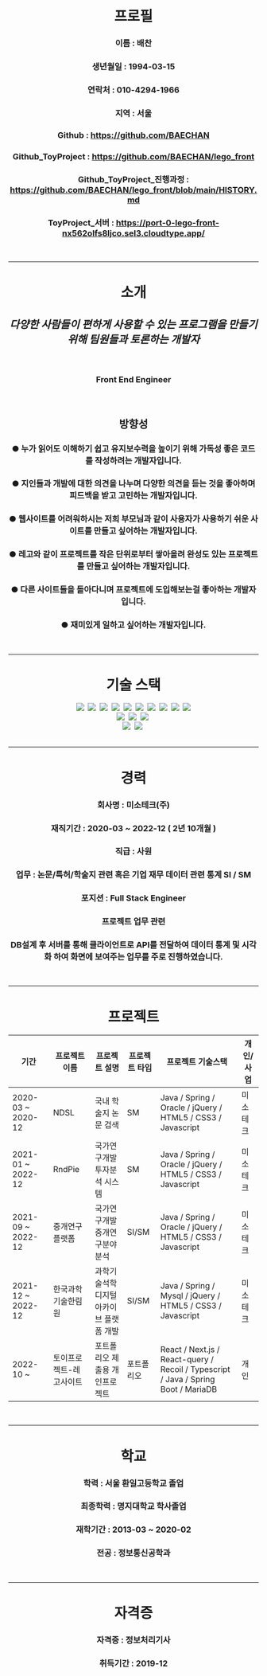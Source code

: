 <body align="center">

# 프로필
  ### 이름 : 배찬
  ### 생년월일 : 1994-03-15
  ### 연락처 : 010-4294-1966
  ### 지역 : 서울
  ### Github : https://github.com/BAECHAN
  ### Github_ToyProject : https://github.com/BAECHAN/lego_front
  ### Github_ToyProject_진행과정 : https://github.com/BAECHAN/lego_front/blob/main/HISTORY.md
  ### ToyProject_서버 : https://port-0-lego-front-nx562olfs8ljco.sel3.cloudtype.app/

<br>

***
# 소개
  ## *다양한 사람들이 편하게 사용할 수 있는 프로그램을 만들기 위해 팀원들과 토론하는 개발자*
  <br>
  
  ### **Front End Engineer**
  <br>


  ## 방향성
  
  ### ● 누가 읽어도 이해하기 쉽고 유지보수력을 높이기 위해 가독성 좋은 코드를 작성하려는 개발자입니다.
  ### ● 지인들과 개발에 대한 의견을 나누며 다양한 의견을 듣는 것을 좋아하며 피드백을 받고 고민하는 개발자입니다.
  ### ● 웹사이트를 어려워하시는 저희 부모님과 같이 사용자가 사용하기 쉬운 사이트를 만들고 싶어하는 개발자입니다.
  ### ● 레고와 같이 프로젝트를 작은 단위로부터 쌓아올려 완성도 있는 프로젝트를 만들고 싶어하는 개발자입니다.
  ### ● 다른 사이트들을 돌아다니며 프로젝트에 도입해보는걸 좋아하는 개발자입니다.
  ### ● 재미있게 일하고 싶어하는 개발자입니다.

<br>

***
# 기술 스택
  <div>
    <img src="https://img.shields.io/badge/React-61DAFB?style=flat-square&logo=React&logoColor=white"/>&nbsp;
    <img src="https://img.shields.io/badge/ReactQuery-FF4154?style=flat-square&logo=ReactQuery&logoColor=white"/>&nbsp;
    <img src="https://img.shields.io/badge/Redux-764ABC?style=flat-square&logo=Redux&logoColor=white"/>&nbsp;
    <img src="https://img.shields.io/badge/Recoil-3578E5?style=flat-square&logo=Recoil&logoColor=white"/>&nbsp;
    <img src="https://img.shields.io/badge/NextJS-000000?style=flat-square&logo=Next.js&logoColor=white"/>&nbsp;
    <img src="https://img.shields.io/badge/Typescript-2962FF?style=flat-square&logo=typescript&logoColor=white"/>&nbsp; 
    <img src="https://img.shields.io/badge/HTML5-E34F26?style=flat-square&logo=HTML5&logoColor=white">&nbsp; 
    <img src="https://img.shields.io/badge/CSS3-1572B6?style=flat-square&logo=css3&logoColor=white"/>&nbsp;
    <img src="https://img.shields.io/badge/Javascript-F7DF1E?style=flat-square&logo=javascript&logoColor=white"/>&nbsp; 
    <img src="https://img.shields.io/badge/jQuery-0769AD?style=flat-square&logo=jQuery&logoColor=white"/>
    <br>
    <img src="https://img.shields.io/badge/Sass-CC6699?style=flat-square&logo=Sass&logoColor=white"/>&nbsp;
    <img src="https://img.shields.io/badge/StyledComponents-DB7093?style=flat-square&logo=StyledComponents&logoColor=white"/>&nbsp;
    <img src="https://img.shields.io/badge/FontAwesome-528DD7?style=flat-square&logo=FontAwesome&logoColor=white"/>&nbsp;
    <br>
    <img src="https://img.shields.io/badge/Git-F05032?style=flat-square&logo=Git&logoColor=white"/>&nbsp;
    <img src="https://img.shields.io/badge/GitHub-181717?style=flat-square&logo=Github&logoColor=white"/>&nbsp;
  </div>
  
<br />

***
# 경력
  ### 회사명 : 미소테크(주)
  ### 재직기간 : 2020-03 ~ 2022-12 ( 2년 10개월 )
  ### 직급 : 사원
  ### 업무 : 논문/특허/학술지 관련 혹은 기업 재무 데이터 관련 통계 SI / SM
  ### 포지션 : Full Stack Engineer
  ### 프로젝트 업무 관련
  ### DB설계 후 서버를 통해 클라이언트로 API를 전달하여 데이터 통계 및 시각화 하여 화면에 보여주는 업무를 주로 진행하였습니다. 


<br>

***
# 프로젝트
<table align="center">
  <thead>
    <th>기간</th>
    <th>프로젝트 이름</th>
    <th>프로젝트 설명</th>
    <th>프로젝트 타입</th>
    <th>프로젝트 기술스택</th>
    <th>개인/사업</th>
  </thead>
  <tbody>
    <tr>
      <td>2020-03 ~ 2020-12</td>
      <td>NDSL</td>
      <td>국내 학술지 논문 검색</td>
      <td>SM</td>
      <td>Java / Spring / Oracle / jQuery / HTML5 / CSS3 / Javascript</td>
      <td>미소테크</td>
    </tr>
    <tr>
      <td>2021-01 ~ 2022-12</td>
      <td>RndPie</td>
      <td>국가연구개발 투자분석 시스템</td>
      <td>SM</td>
      <td>Java / Spring / Oracle / jQuery / HTML5 / CSS3 / Javascript</td>
      <td>미소테크</td>
    </tr>
    <tr>
      <td>2021-09 ~ 2022-12</td>
      <td>중개연구플랫폼</td>
      <td>국가연구개발 중개연구분야 분석</td>
      <td>SI/SM</td>
      <td>Java / Spring / Oracle / jQuery / HTML5 / CSS3 / Javascript</td>
      <td>미소테크</td>
    </tr>
    <tr>
      <td>2021-12 ~ 2022-12</td>
      <td>한국과학기술한림원</td>
      <td>과학기술석학 디지털 아카이브 플랫폼 개발</td>
      <td>SI/SM</td>
      <td>Java / Spring / Mysql / jQuery / HTML5 / CSS3 / Javascript</td>
      <td>미소테크</td>
    </tr>
    <tr>
      <td>2022-10 ~ </td>
      <td>토이프로젝트-레고사이트</td>
      <td>포트폴리오 제출용 개인프로젝트</td>
      <td>포트폴리오</td>
      <td>React / Next.js / React-query / Recoil / Typescript / Java / Spring Boot / MariaDB</td>
      <td>개인</td>
    </tr>
  </tbody>
</table>
<br>

***
# 학교
  ### 학력 : 서울 환일고등학교 졸업
  ### 최종학력 : 명지대학교 학사졸업
  ### 재학기간 : 2013-03 ~ 2020-02
  ### 전공 : 정보통신공학과
<br>

***
# 자격증
  ### 자격증 : 정보처리기사 
  ### 취득기간 : 2019-12

</body>
